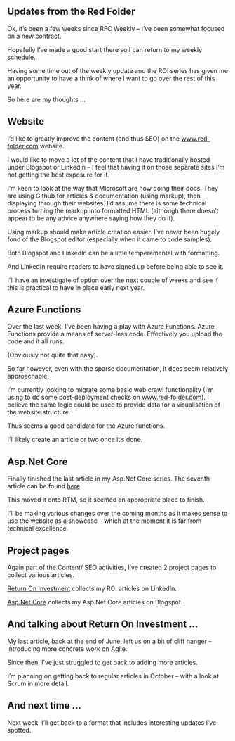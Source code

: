 ## Updates from the Red Folder
Ok, it’s been a few weeks since RFC Weekly – I’ve been somewhat focused on a new contract.

Hopefully I’ve made a good start there so I can return to my weekly schedule.

Having some time out of the weekly update and the ROI series has given me an opportunity to have a think of where I want to go over the rest of this year.

So here are my thoughts …

## Website
I’d like to greatly improve the content (and thus SEO) on the www.red-folder.com website.

I would like to move a lot of the content that I have traditionally hosted under Blogspot or LinkedIn – I feel that having it on those separate sites I’m not getting the best exposure for it.

I’m keen to look at the way that Microsoft are now doing their docs.  They are using Github for articles &amp; documentation (using markup), then displaying through their websites.  I’d assume there is some technical process turning the markup into formatted HTML (although there doesn’t appear to be any advice anywhere saying how they do it).

Using markup should make article creation easier.  I’ve never been hugely fond of the Blogspot editor (especially when it came to code samples).

Both Blogspot and LinkedIn can be a little temperamental with formatting.

And LinkedIn require readers to have signed up before being able to see it.

I’ll have an investigate of option over the next couple of weeks and see if this is practical to have in place early next year.

## Azure Functions
Over the last week, I’ve been having a play with Azure Functions.  Azure Functions provide a means of server-less code.  Effectively you upload the code and it all runs.

(Obviously not quite that easy).

So far however, even with the sparse documentation, it does seem relatively approachable.

I’m currently looking to migrate some basic web crawl functionality (I’m using to do some post-deployment checks on www.red-folder.com).  I believe the same logic could be used to provide data for a visualisation of the website structure.

Thus seems a good candidate for the Azure functions.

I’ll likely create an article or two once it’s done.

## Asp.Net Core
Finally finished the last article in my Asp.Net Core series.  The seventh article can be found [here](/blog/converting-to-aspnet-core-part-7)

This moved it onto RTM, so it seemed an appropriate place to finish.

I’ll be making various changes over the coming months as it makes sense to use the website as a showcase – which at the moment it is far from technical excellence.

## Project pages
Again part of the Content/ SEO activities, I’ve created 2 project pages to collect various articles.

[Return On Investment](http://www.red-folder.com/Projects/ROI) collects my ROI articles on LinkedIn.

[Asp.Net Core](http://www.red-folder.com/Projects/AspNetCore) collects my Asp.Net Core articles on Blogspot.

## And talking about Return On Investment …
My last article, back at the end of June, left us on a bit of cliff hanger – introducing more concrete work on Agile.

Since then, I’ve just struggled to get back to adding more articles.

I’m planning on getting back to regular articles in October – with a look at Scrum in more detail.

## And next time …
Next week, I’ll get back to a format that includes interesting updates I’ve spotted.
